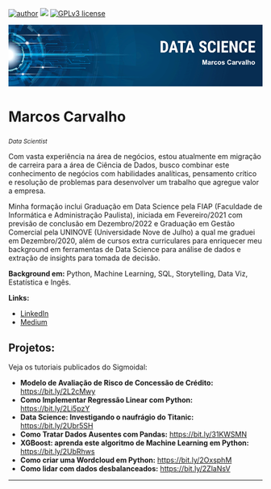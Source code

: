 [![author](https://img.shields.io/badge/author-marcoscarvalho-red.svg)](https://www.linkedin.com/in/marcos-carvalhoo/) [![](https://img.shields.io/badge/python-3.8+-blue.svg)](https://www.python.org/downloads/release/python-365/) [![GPLv3 license](https://img.shields.io/badge/License-GPLv3-blue.svg)](http://perso.crans.org/besson/LICENSE.html)
<p align="center">
  <img src="banner_ds.png" >
</p>

# Marcos Carvalho
<sub>*Data Scientist*</sub>

Com vasta experiência na área de negócios, estou atualmente em migração de carreira para a área de Ciência de Dados, busco combinar este conhecimento de negócios com habilidades analíticas, pensamento crítico e resolução de problemas para desenvolver um trabalho que agregue valor a empresa.

Minha formação inclui Graduação em Data Science pela FIAP (Faculdade de Informática e Administração Paulista), iniciada em Fevereiro/2021 com previsão de conclusão em Dezembro/2022 e Graduação em Gestão Comercial pela UNINOVE (Universidade Nove de Julho) a qual me graduei em Dezembro/2020, além de cursos extra curriculares para enriquecer meu background em ferramentas de Data Science para análise de dados e extração de insights para tomada de decisão.

**Background em:** Python, Machine Learning, SQL, Storytelling, Data Viz, Estatística e Ingês.

**Links:**
* [LinkedIn](https://bit.ly/3bQbEZq)
* [Medium](http://bit.ly/3kD1jDT)


## Projetos:
Veja os tutoriais publicados do Sigmoidal:

* **Modelo de Avaliação de Risco de Concessão de Crédito:** https://bit.ly/2L2cMwy
* **Como Implementar Regressão Linear com Python:** https://bit.ly/2Li5pzY
* **Data Science: Investigando o naufrágio do Titanic:** https://bit.ly/2Ubr5SH
* **Como Tratar Dados Ausentes com Pandas:** https://bit.ly/31KWSMN
* **XGBoost: aprenda este algoritmo de Machine Learning em Python:** https://bit.ly/2UbRhws
* **Como criar uma Wordcloud em Python:** https://bit.ly/2OxsphM
* **Como lidar com dados desbalanceados:** https://bit.ly/2ZlaNsV

---


